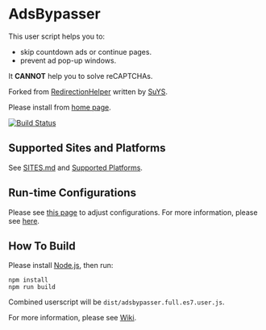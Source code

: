 # AdsBypasser

This user script helps you to:

* skip countdown ads or continue pages.
* prevent ad pop-up windows.

It **CANNOT** help you to solve reCAPTCHAs.

Forked from [RedirectionHelper] written by [SuYS].

Please install from [home page][1].

[![Build Status][6]][7]


## Supported Sites and Platforms

See [SITES.md](SITES.md) and [Supported Platforms].


## Run-time Configurations

Please see [this page][8] to adjust configurations.
For more information, please see [here][9].


## How To Build

Please install [Node.js], then run:

```
npm install
npm run build
```

Combined userscript will be `dist/adsbypasser.full.es7.user.js`.

For more information, please see [Wiki].

[1]: https://adsbypasser.github.io/
[6]: https://github.com/adsbypasser/adsbypasser/actions/workflows/core.yaml/badge.svg
[7]: https://github.com/adsbypasser/adsbypasser/actions
[8]: https://adsbypasser.github.io/configure.html
[9]: https://github.com/adsbypasser/adsbypasser/wiki/Runtime-Configurations
[Node.js]: https://nodejs.org/
[RedirectionHelper]: https://userscripts-mirror.org/scripts/show/69797
[SuYS]: https://userscripts-mirror.org/users/SuYS.html
[Wiki]: https://github.com/adsbypasser/adsbypasser/wiki
[Supported Platforms]: https://github.com/adsbypasser/adsbypasser/wiki/Supported-Platforms
